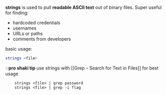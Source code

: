 **strings** is used to pull **readable ASCII text** out of binary files. Super useful for finding:
- hardcoded credentials
- usernames
- URLs or paths
- comments from developers

basic usage:
```bash
strings <file>
```

💡**pro shaki tip**
	use strings with [[Grep – Search for Text in Files]] for best usage
```
	strings <file> | grep password
	strings <file> | grep -i flag
```


